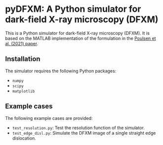 # pyDFXM: A Python simulator for dark-field X-ray microscopy (DFXM)

This is a Python simulator for dark-field X-ray microscopy (DFXM). It is based on the MATLAB implementation of the formulation in the [Poulsen et al. (2021) paper](https://scripts.iucr.org/cgi-bin/paper?S1600576721007287).

## Installation

The simulator requires the following Python packages:

- `numpy`
- `scipy`
- `matplotlib`

## Example cases

The following example cases are provided:

- `test_resolution.py`: Test the resolution function of the simulator.
- `test_edge_disl.py`: Simulate the DFXM image of a single straight edge dislocation.